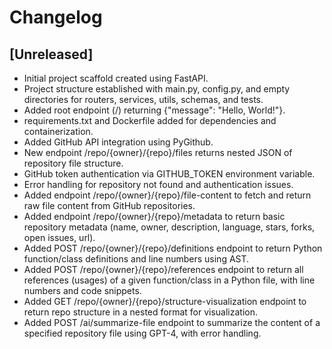 # Changelog

## [Unreleased]
- Initial project scaffold created using FastAPI.
- Project structure established with main.py, config.py, and empty directories for routers, services, utils, schemas, and tests.
- Added root endpoint (/) returning {"message": "Hello, World!"}.
- requirements.txt and Dockerfile added for dependencies and containerization.
- Added GitHub API integration using PyGithub.
- New endpoint /repo/{owner}/{repo}/files returns nested JSON of repository file structure.
- GitHub token authentication via GITHUB_TOKEN environment variable.
- Error handling for repository not found and authentication issues.
- Added endpoint /repo/{owner}/{repo}/file-content to fetch and return raw file content from GitHub repositories.
- Added endpoint /repo/{owner}/{repo}/metadata to return basic repository metadata (name, owner, description, language, stars, forks, open issues, url).
- Added POST /repo/{owner}/{repo}/definitions endpoint to return Python function/class definitions and line numbers using AST.
- Added POST /repo/{owner}/{repo}/references endpoint to return all references (usages) of a given function/class in a Python file, with line numbers and code snippets.
- Added GET /repo/{owner}/{repo}/structure-visualization endpoint to return repo structure in a nested format for visualization.
- Added POST /ai/summarize-file endpoint to summarize the content of a specified repository file using GPT-4, with error handling. 